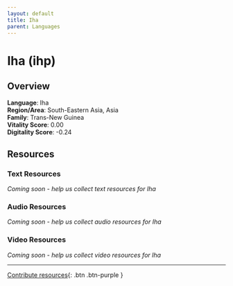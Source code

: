 ```yaml
---
layout: default
title: Iha
parent: Languages
---
```


# Iha (ihp)

## Overview

**Language**: Iha  
**Region/Area**: South-Eastern Asia, Asia  
**Family**: Trans-New Guinea  
**Vitality Score**: 0.00  
**Digitality Score**: -0.24  

## Resources

### Text Resources
*Coming soon - help us collect text resources for Iha*

### Audio Resources
*Coming soon - help us collect audio resources for Iha*

### Video Resources
*Coming soon - help us collect video resources for Iha*

---

[Contribute resources](https://fairtrain.github.io/){: .btn .btn-purple }
